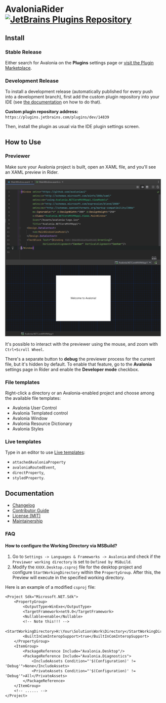 # AvaloniaRider [![JetBrains Plugins Repository](https://img.shields.io/jetbrains/plugin/v/14839.svg?label=rider%20&colorB=0A7BBB&style=flat-square)][marketplace]

Install
-------

### Stable Release

Either search for Avalonia on the **Plugins** settings page or [visit the Plugin Marketplace][marketplace].

### Development Release

To install a development release (automatically published for every push into a development branch), first add the custom plugin repository into your IDE (see [the documentation][ide.channels] on how to do that).

**Custom plugin repository address:**
`https://plugins.jetbrains.com/plugins/dev/14839`

Then, install the plugin as usual via the IDE plugin settings screen.

How to Use
----------

### Previewer

Make sure your Avalonia project is built, open an XAML file, and you'll see an XAML preview in Rider.

![Preview Screenshot][preview-screenshot]

It's possible to interact with the previewer using the mouse, and zoom with `Ctrl+Scroll Wheel`.

There's a separate button to **debug** the previewer process for the current file, but it's hidden by default. To enable that feature, go to the **Avalonia** settings page in Rider and enable the **Developer mode** checkbox.

### File templates

Right-click a directory or an Avalonia-enabled project and choose among the available file templates:
- Avalonia User Control
- Avalonia Templated control
- Avalonia Window
- Avalonia Resource Dictionary
- Avalonia Styles

### Live templates

Type in an editor to use [Live templates][live-templates]:
- `attachedAvaloniaProperty`
- `avaloniaRoutedEvent`,
- `directProperty`,
- `styledProperty`.

Documentation
-------------

- [Changelog][docs.changelog]
- [Contributor Guide][docs.contributing]
- [License (MIT)][docs.license]
- [Maintainership][docs.maintainership]

[docs.changelog]: CHANGELOG.md
[docs.contributing]: CONTRIBUTING.md
[docs.license]: LICENSE.md
[docs.maintainership]: MAINTAINERSHIP.md
[ide.channels]: https://www.jetbrains.com/help/idea/managing-plugins.html#repos
[live-templates]: https://www.jetbrains.com/help/rider/Using_Live_Templates.html
[preview-screenshot]: ./docs/preview-screenshot.png
[marketplace]: https://plugins.jetbrains.com/plugin/14839-avaloniarider/

### FAQ
#### How to configure the Working Directory via MSBuild?

1. Go to `Settings -> Languages & Frameworks -> Avalonia` and check if the `Previewer working directory` is set to `Defined by MSBuild`.
2. Modify the `XXXX.Desktop.csproj` file for the desktop project and configure `StartWorkingDirectory` within the `PropertyGroup`. After this, the Preview will execute in the specified working directory.

Here is an example of a modified `csproj` file:
```
<Project Sdk="Microsoft.NET.Sdk">
    <PropertyGroup>
        <OutputType>WinExe</OutputType>
        <TargetFramework>net9.0</TargetFramework>
        <Nullable>enable</Nullable>
        <!-- Note this!!! -->
        <StartWorkingDirectory>H:\Your\Solution\Work\Directory</StartWorkingDirectory> 
        <BuiltInComInteropSupport>true</BuiltInComInteropSupport>
    </PropertyGroup>
    <ItemGroup>
        <PackageReference Include="Avalonia.Desktop"/>
        <PackageReference Include="Avalonia.Diagnostics">
            <IncludeAssets Condition="'$(Configuration)' != 'Debug'">None</IncludeAssets>
            <PrivateAssets Condition="'$(Configuration)' != 'Debug'">All</PrivateAssets>
        </PackageReference>
    </ItemGroup>
    <!-- ...... -->
</Project>

